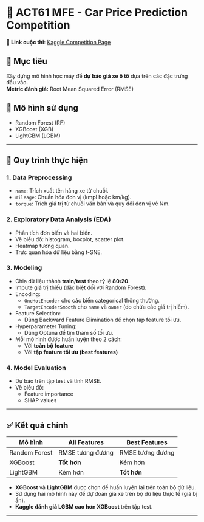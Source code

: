 
# 🚗 ACT61 MFE - Car Price Prediction Competition

**🔗 Link cuộc thi**: [Kaggle Competition Page](https://www.kaggle.com/competitions/act61-mfe-prediction-competition/overview)

## 🎯 Mục tiêu
Xây dựng mô hình học máy để **dự báo giá xe ô tô** dựa trên các đặc trưng đầu vào.  
**Metric đánh giá:** Root Mean Squared Error (RMSE)

## 🧠 Mô hình sử dụng
- Random Forest (RF)  
- XGBoost (XGB)  
- LightGBM (LGBM)

---

## 🔁 Quy trình thực hiện

### 1. Data Preprocessing
- `name`: Trích xuất tên hãng xe từ chuỗi.
- `mileage`: Chuẩn hóa đơn vị (kmpl hoặc km/kg).
- `torque`: Trích giá trị từ chuỗi văn bản và quy đổi đơn vị về Nm.

### 2. Exploratory Data Analysis (EDA)
- Phân tích đơn biến và hai biến.
- Vẽ biểu đồ: histogram, boxplot, scatter plot.
- Heatmap tương quan.
- Trực quan hóa dữ liệu bằng t-SNE.

### 3. Modeling
- Chia dữ liệu thành **train/test** theo tỷ lệ **80:20**.
- Impute giá trị thiếu (đặc biệt đối với Random Forest).
- Encoding:
  - `OneHotEncoder` cho các biến categorical thông thường.
  - `TargetEncoderSmooth` cho `name` và `owner` (do chứa các giá trị hiếm).
- Feature Selection:
  - Dùng Backward Feature Elimination để chọn tập feature tối ưu.
- Hyperparameter Tuning:
  - Dùng Optuna để tìm tham số tối ưu.
- Mỗi mô hình được huấn luyện theo 2 cách:
  - Với **toàn bộ feature**
  - Với **tập feature tối ưu (best features)**

### 4. Model Evaluation
- Dự báo trên tập test và tính RMSE.
- Vẽ biểu đồ:
  - Feature importance
  - SHAP values

---

## ✅ Kết quả chính

| Mô hình         | All Features     | Best Features    |
|----------------|------------------|------------------|
| Random Forest  | RMSE tương đương | RMSE tương đương |
| XGBoost        | **Tốt hơn**      | Kém hơn          |
| LightGBM       | Kém hơn          | **Tốt hơn**      |

- **XGBoost** và **LightGBM** được chọn để huấn luyện lại trên toàn bộ dữ liệu.
- Sử dụng hai mô hình này để dự đoán giá xe trên bộ dữ liệu thực tế (giá bị ẩn).
- **Kaggle đánh giá LGBM cao hơn XGBoost** trên tập test.

---

